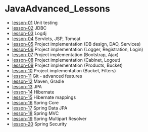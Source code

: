 # JavaAdvanced_Lessons

* [lesson-01](https://github.com/ValeriiJavalesson/JavaAdvanced_Lessons/tree/lesson_01)  Unit testing
* [lesson-02](https://github.com/ValeriiJavalesson/JavaAdvanced_Lessons/tree/lesson_02)  JDBC
* [lesson-03](https://github.com/ValeriiJavalesson/JavaAdvanced_Lessons/tree/lesson_03)  Log4j
* [lesson-04](https://github.com/ValeriiJavalesson/JavaAdvanced_Lessons/tree/lesson_04)  Servlets, JSP, Tomcat
* [lesson-05](https://github.com/ValeriiJavalesson/JavaAdvanced_Lessons/tree/lesson_05)  Project implementation (DB design, DAO, Services)
* [lesson-06](https://github.com/ValeriiJavalesson/JavaAdvanced_Lessons/tree/lesson_06)  Project implementation (Logger, Registration, Login)
* [lesson-07](https://github.com/ValeriiJavalesson/JavaAdvanced_Lessons/tree/lesson_07)  Project implementation (Bootstrap, Ajax)
* [lesson-08](https://github.com/ValeriiJavalesson/JavaAdvanced_Lessons/tree/lesson_08)  Project implementation (Cabinet, Logout)
* [lesson-09](https://github.com/ValeriiJavalesson/JavaAdvanced_Lessons/tree/lesson_09)  Project implementation (Products, Bucket)
* [lesson-10](https://github.com/ValeriiJavalesson/JavaAdvanced_Lessons/tree/lesson_10)  Project implementation (Bucket, Filters)
* [lesson-11](https://github.com/ValeriiJavalesson/JavaAdvanced_Lessons/tree/lesson_11)  Git - advanced features
* [lesson-12](https://github.com/ValeriiJavalesson/JavaAdvanced_Lessons/tree/lesson_12)  Maven, Gradle
* [lesson-13](https://github.com/ValeriiJavalesson/JavaAdvanced_Lessons/tree/lesson_13)  JPA
* [lesson-14](https://github.com/ValeriiJavalesson/JavaAdvanced_Lessons/tree/lesson_14)  Hibernate
* [lesson-15](https://github.com/ValeriiJavalesson/JavaAdvanced_Lessons/tree/lesson_15)  Hibernate mappings
* [lesson-16](https://github.com/ValeriiJavalesson/JavaAdvanced_Lessons/tree/lesson_16)  Spring Core
* [lesson-17](https://github.com/ValeriiJavalesson/JavaAdvanced_Lessons/tree/lesson_17)  Spring Data JPA
* [lesson-18](https://github.com/ValeriiJavalesson/JavaAdvanced_Lessons/tree/lesson_18)  Spring MVC
* [lesson-19](https://github.com/ValeriiJavalesson/JavaAdvanced_Lessons/tree/lesson_19)  Spring Multipart Resolver
* [lesson-20](https://github.com/ValeriiJavalesson/JavaAdvanced_Lessons/tree/lesson_20)  Spring Security
